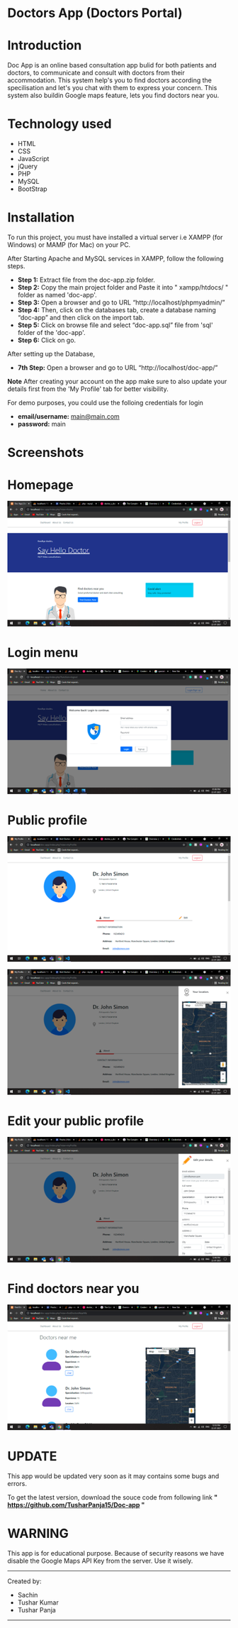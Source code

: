 # Doctors App (Doctors Portal) 


# Introduction

Doc App is an online based consultation app bulid for both patients and doctors, to communicate and consult with doctors from their accommodation. This system help's you to find doctors according the specilisation and let's you chat with them to express your concern. This system also buildin Google maps feature, lets you find doctors near you.


# Technology used

- HTML
- CSS
- JavaScript
- jQuery
- PHP
- MySQL
- BootStrap


# Installation

To run this project, you must have installed a virtual server i.e XAMPP (for Windows) or MAMP (for Mac) on your PC.

After Starting Apache and MySQL services in XAMPP, follow the following steps. 

- **Step 1:** Extract file from the doc-app.zip folder. 
- **Step 2:** Copy the main project folder and Paste it into " xampp/htdocs/ " folder as named 'doc-app'. 
- **Step 3:** Open a browser and go to URL “http://localhost/phpmyadmin/” 
- **Step 4:** Then, click on the databases tab, create a database naming “doc-app” and then click on the import tab. 
- **Step 5:** Click on browse file and select “doc-app.sql” file from 'sql' folder of the 'doc-app'. 
- **Step 6:** Click on go.

After setting up the Database, 

- **7th Step:** Open a browser and go to URL “http://localhost/doc-app/”

**Note** After creating your account on the app make sure to also update your details first from the 'My Profile' tab for better visibility.


For demo purposes, you could use the folloing credentials for login 
- **email/username:** main@main.com 
- **password:** main


# Screenshots

# Homepage
![a](public/img/screenshots/homepage.png)


# Login menu
![a](public/img/screenshots/login.png)


# Public profile
![a](public/img/screenshots/profile.png)

![a](public/img/screenshots/profile-maps.png)


# Edit your public profile
![a](public/img/screenshots/edit-profile.png)


# Find doctors near you
![a](public/img/screenshots/find-doctors.png)



# UPDATE 

This app would be updated very soon as it may contains some bugs and errors.

To get the latest version, download the souce code from following link
**" https://github.com/TusharPanja15/Doc-app "** 


# WARNING

This app is for educational purpose. Because of security reasons we have disable the Google Maps API Key from the server. Use it wisely.




**************************************

Created by: 
- Sachin
- Tushar Kumar
- Tushar Panja


**************************************

